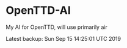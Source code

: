# OpenTTD-AI
My AI for OpenTTD, will use primarily air

Latest backup: Sun Sep 15 14:25:01 UTC 2019
